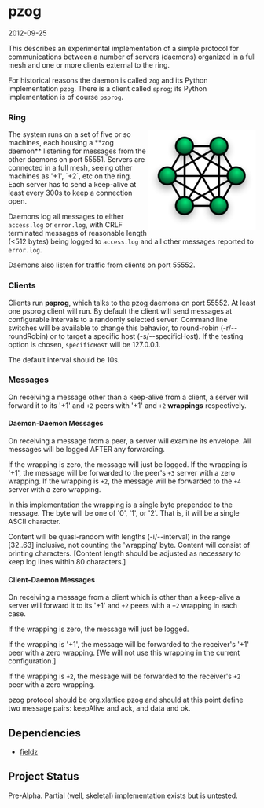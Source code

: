 <h1 class="libTop">pzog</h1>

2012-09-25

This describes an experimental implementation of a simple protocol for
communications between a number of servers (daemons) organized in a full
mesh and one or more clients external to the ring.

For historical reasons the daemon is called `zog` and its Python
implementation `pzog`.  There is a client called `sprog`; its Python
implementation is of course `psprog`.

### Ring

<img align="right" src="img/fullMesh.png">
The system runs on a set of five or so machines, each housing a **zog daemon**
listening for messages from the other daemons on port 55551.
Servers are connected in a full mesh, seeing other machines as '+1', `+2`,
etc on the ring.
Each server has to send a keep-alive
at least every 300s to keep a connection open.

Daemons log all messages to either `access.log` or `error.log`, with
CRLF terminated messages of reasonable length (<512 bytes) being
logged to `access.log` and all other messages reported to `error.log`.

Daemons also listen for traffic from clients on port 55552.

### Clients

Clients run **psprog**, which talks to the pzog daemons on port 55552.
At least one psprog client will run. By default the
client will send messages at configurable intervals to a randomly selected
server.  Command line switches will
be available to change this behavior, to round-robin (-r/--roundRobin) or
to target a specific host (-s/--specificHost).  If the testing option
is chosen, `specificHost` will be 127.0.0.1.

The default interval should be 10s.

### Messages

On receiving a message other than a keep-alive from a client, a server will
forward it to its '+1' and `+2` peers with '+1' and `+2` **wrappings** respectively.

#### Daemon-Daemon Messages

On receiving a message from a peer, a server will examine its envelope.
All messages will be logged AFTER any forwarding.

If the wrapping is zero, the message will just be logged.  If the wrapping
is '+1', the message will be forwarded to the peer's `+3` server with a zero
wrapping.  If the wrapping is `+2`, the message will be forwarded to the
`+4` server with a zero wrapping.

In this implementation the wrapping is a single byte prepended to the
message.  The byte will be one of '0', '1', or '2'.  That is, it will be
a single ASCII character.

Content will be quasi-random with lengths (-i/--interval) in the range
[32..63] inclusive, not counting the 'wrapping' byte.  Content will
consist of printing characters.  [Content length should be adjusted as
necessary to keep log lines within 80 characters.]

#### Client-Daemon Messages

On receiving a message from a client which is other than a keep-alive
a server will forward it to its '+1' and `+2` peers with a `+2` wrapping
in each case.

If the wrapping is zero, the message will just be logged.

If the wrapping is '+1', the message will be forwarded to the receiver's
'+1' peer with a zero wrapping.  [We will not use this wrapping in the
current configuration.]

If the wrapping is `+2`, the message will be forwarded to the
receiver's `+2` peer with a zero wrapping.

pzog protocol should be org.xlattice.pzog and should at this point
define two message pairs: keepAlive and ack, and data and ok.

## Dependencies

* [fieldz](https://jddixon.github.io/fieldz)

## Project Status

Pre-Alpha.  Partial (well, skeletal) implementation exists but is untested.

